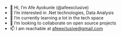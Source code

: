 - 👋 Hi, I’m Afe Ayokunle (@afeexclusive)
- 👀 I’m interested in .Net technologies, Data Analysis
- 🌱 I’m currently learning a lot in the tech space
- 💞️ I’m looking to collaborate on open source projects
- 📫 I am reachable at afeexclusive@gmail.com

<!---
afeexclusive/afeexclusive is a ✨ special ✨ repository because its `README.md` (this file) appears on your GitHub profile.
You can click the Preview link to take a look at your changes.
--->
